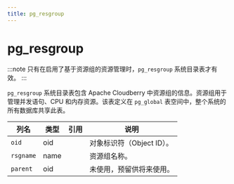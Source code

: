```yaml
---
title: pg_resgroup
---
```


# pg_resgroup

:::note
只有在启用了基于资源组的资源管理时，`pg_resgroup` 系统目录表才有效。
:::

`pg_resgroup` 系统目录表包含 Apache Cloudberry 中资源组的信息。资源组用于管理并发语句、CPU 和内存资源。该表定义在 `pg_global` 表空间中，整个系统的所有数据库共享此表。

| 列名   | 类型 | 引用 | 说明                     |
|--------|------|------|--------------------------|
| `oid`  | oid  |      | 对象标识符（Object ID）。 |
| `rsgname` | name |      | 资源组名称。             |
| `parent` | oid  |      | 未使用，预留供将来使用。 |
